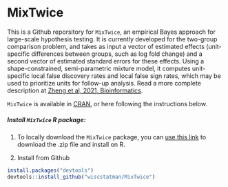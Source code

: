 # MixTwice

This is a Github reporsitory for `MixTwice`, an empirical Bayes approach  for large-scale hypothesis testing.  It is currently developed for the two-group comparison problem, and takes as input a vector of estimated effects (unit-specific differences between groups, such as log fold change) and a second vector of estimated standard errors for these effects.   Using a shape-constrained, semi-parametric mixture model, it computes unit-specific local false discovery rates and local false sign rates, which may be used to prioritize units for follow-up analysis.   Read a more complete description at [Zheng et al, 2021, Bioinformatics](https://academic.oup.com/bioinformatics/article/37/17/2637/6162883).  

`MixTwice` is available in [CRAN](https://cran.rstudio.com/web/packages/MixTwice/index.html), or here following the instructions below.


##### Install `MixTwice` R package: 

1. To locally download the `MixTwice` package, you can [use this link](https://github.com/wiscstatman/MixTwice/releases/tag/v1.1.1) to download the .zip file and install on R.

2. Install from Github

```R
install.packages("devtools")
devtools::install_github("wiscstatman/MixTwice")
```



